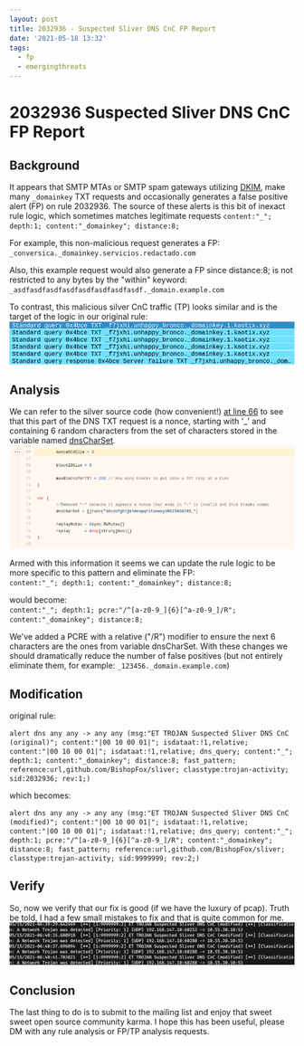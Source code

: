 ```yaml
---
layout: post
title: 2032936 - Suspected Sliver DNS CnC FP Report
date: '2021-05-18 13:32'
tags:
  - fp
  - emergingthreats
---
```


# 2032936 Suspected Sliver DNS CnC FP Report

## Background

It appears that SMTP MTAs or SMTP spam gateways utilizing [DKIM](https://support.dnsimple.com/articles/dkim-record/), make many `_domainkey` TXT requests and occasionally generates a false positive alert (FP) on rule 2032936. The source of these alerts is this bit of inexact rule logic, which sometimes matches legitimate requests `content:"_"; depth:1; content:"_domainkey"; distance:8;`  

For example, this non-malicious request generates a FP:  
`_conversica._domainkey.servicios.redactado.com`  

Also, this example request would also generate a FP since distance:8; is not restricted to any bytes by the "within" keyword:  
`_asdfasdfasdfasdfasdfasdfasdfasdf._domain.example.com`  

To contrast, this malicious silver CnC traffic (TP) looks similar and is the target of the logic in our original rule:
![\`\_f7jxhi.unhappy_bronco.\_domainkey.1.kaotix.xyz\`](/images/2021/05/20210518.1.png)

## Analysis

We can refer to the silver source code (how convenient!) [at line 66](https://github.com/BishopFox/sliver/blob/672c0e29d07313fcc3d093d2c6b742659e574e07/implant/sliver/transports/udp-dns.go#L66) to see that this part of the DNS TXT request is a nonce, starting with '\_' and containing 6 random characters from the set of characters stored in the variable named [dnsCharSet](https://github.com/BishopFox/sliver/blob/672c0e29d07313fcc3d093d2c6b742659e574e07/implant/sliver/transports/udp-dns.go#L75). 
![silver source code snippet](/images/2021/05/20210518.4.png)  

Armed with this information it seems we can update the rule logic to be more specific to this pattern and eliminate the FP:  
`content:"_"; depth:1; content:"_domainkey"; distance:8;`  

would become:  
`content:"_"; depth:1; pcre:"/^[a-z0-9_]{6}[^a-z0-9_]/R"; content:"_domainkey"; distance:8;`  

We've added a PCRE with a relative ("/R") modifier to ensure the next 6 characters are the ones from variable dnsCharSet. With these changes we should dramatically reduce the number of false positives (but not entirely eliminate them, for example: `_123456._domain.example.com`)

## Modification

original rule:

    alert dns any any -> any any (msg:"ET TROJAN Suspected Sliver DNS CnC (original)"; content:"|00 10 00 01|"; isdataat:!1,relative; content:"|00 10 00 01|"; isdataat:!1,relative; dns_query; content:"_"; depth:1; content:"_domainkey"; distance:8; fast_pattern; reference:url,github.com/BishopFox/sliver; classtype:trojan-activity; sid:2032936; rev:1;)

which becomes:

    alert dns any any -> any any (msg:"ET TROJAN Suspected Sliver DNS CnC (modified)"; content:"|00 10 00 01|"; isdataat:!1,relative; content:"|00 10 00 01|"; isdataat:!1,relative; dns_query; content:"_"; depth:1; pcre:"/^[a-z0-9_]{6}[^a-z0-9_]/R"; content:"_domainkey"; distance:8; fast_pattern; reference:url,github.com/BishopFox/sliver; classtype:trojan-activity; sid:9999999; rev:2;)

## Verify

So, now we verify that our fix is good (if we have the luxury of pcap). Truth be told, I had a few small mistakes to fix and that is quite common for me.
![fast log snippet](/images/2021/05/20210518.3.png)

## Conclusion

The last thing to do is to submit to the mailing list and enjoy that sweet sweet open source community karma. I hope this has been useful, please DM with any rule analysis or FP/TP analysis requests.
